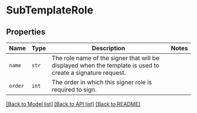 # SubTemplateRole



## Properties
Name | Type | Description | Notes
------------ | ------------- | ------------- | -------------
| `name` | ```str``` |  The role name of the signer that will be displayed when the template is used to create a signature request.  |  |
| `order` | ```int``` |  The order in which this signer role is required to sign.  |  |

[[Back to Model list]](../README.md#documentation-for-models) [[Back to API list]](../README.md#documentation-for-api-endpoints) [[Back to README]](../README.md)

